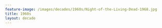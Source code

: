```yaml
---
feature-image: /images/decades/1960s/Night-of-the-Living-Dead-1968.jpg
title: 1960s
layout: decade
---
```

